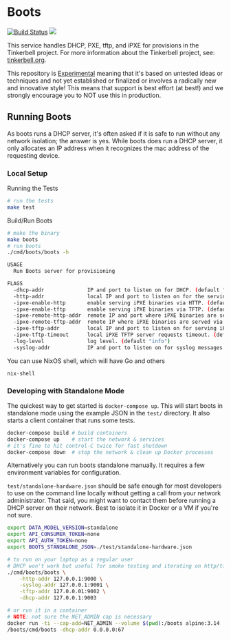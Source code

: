 # Boots

[![Build Status](https://github.com/tinkerbell/boots/workflows/For%20each%20commit%20and%20PR/badge.svg)](https://github.com/tinkerbell/boots/actions?query=workflow%3A%22For+each+commit+and+PR%22+branch%3Amain)
![](https://img.shields.io/badge/Stability-Experimental-red.svg)

This service handles DHCP, PXE, tftp, and iPXE for provisions in the Tinkerbell project.
For more information about the Tinkerbell project, see: [tinkerbell.org](https://tinkerbell.org).

This repository is [Experimental](https://github.com/packethost/standards/blob/main/experimental-statement.md) meaning that it's based on untested ideas or techniques and not yet established or finalized or involves a radically new and innovative style!
This means that support is best effort (at best!) and we strongly encourage you to NOT use this in production.

## Running Boots

As boots runs a DHCP server, it's often asked if it is safe to run without any network isolation; the answer is yes. While boots does run a DHCP server, it only allocates an IP address when it recognizes the mac address of the requesting device.

### Local Setup

Running the Tests

```bash
# run the tests
make test
```

Build/Run Boots

```bash
# make the binary
make boots
# run boots
./cmd/boots/boots -h

USAGE
  Run Boots server for provisioning

FLAGS
  -dhcp-addr              IP and port to listen on for DHCP. (default "172.17.0.3:67")
  -http-addr              local IP and port to listen on for the serving iPXE binaries and files via HTTP. (default "172.17.0.3:80")
  -ipxe-enable-http       enable serving iPXE binaries via HTTP. (default "true")
  -ipxe-enable-tftp       enable serving iPXE binaries via TFTP. (default "true")
  -ipxe-remote-http-addr  remote IP and port where iPXE binaries are served via HTTP. Overrides -http-addr for iPXE binaries only.
  -ipxe-remote-tftp-addr  remote IP where iPXE binaries are served via TFTP. Overrides -tftp-addr.
  -ipxe-tftp-addr         local IP and port to listen on for serving iPXE binaries via TFTP (port must be 69). (default "0.0.0.0:69")
  -ipxe-tftp-timeout      local iPXE TFTP server requests timeout. (default "5s")
  -log-level              log level. (default "info")
  -syslog-addr            IP and port to listen on for syslog messages. (default "172.17.0.3:514")
```

You can use NixOS shell, which will have Go and others

`nix-shell`

### Developing with Standalone Mode

The quickest way to get started is `docker-compose up`. This will start boots in
standalone mode using the example JSON in the `test/` directory. It also starts
a client container that runs some tests.

```sh
docker-compose build # build containers
docker-compose up    # start the network & services
# it's fine to hit control-C twice for fast shutdown
docker-compose down  # stop the network & clean up Docker processes
```

Alternatively you can run boots standalone manually. It requires a few
environment variables for configuration.

`test/standalone-hardware.json` should be safe enough for most developers to
use on the command line locally without getting a call from your network
administrator. That said, you might want to contact them before running a DHCP
server on their network. Best to isolate it in Docker or a VM if you're not
sure.

```sh
export DATA_MODEL_VERSION=standalone
export API_CONSUMER_TOKEN=none
export API_AUTH_TOKEN=none
export BOOTS_STANDALONE_JSON=./test/standalone-hardware.json

# to run on your laptop as a regular user
# DHCP won't work but useful for smoke testing and iterating on http/tftp/syslog
./cmd/boots/boots \
	-http-addr 127.0.0.1:9000 \
	-syslog-addr 127.0.0.1:9001 \
	-tftp-addr 127.0.0.01:9002 \
	-dhcp-addr 127.0.0.1:9003

# or run it in a container
# NOTE: not sure the NET_ADMIN cap is necessary
docker run -ti --cap-add=NET_ADMIN --volume $(pwd):/boots alpine:3.14
/boots/cmd/boots -dhcp-addr 0.0.0.0:67
```
